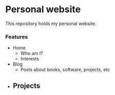# Personal website
This repository holds my personal website.

### Features
- Home
  - Who am I?
  - Interests
- Blog 
  - Posts about books, software, projects, etc
- Projects 
  - 